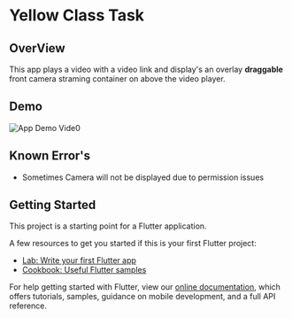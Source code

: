# Yellow Class Task 

## OverView

  This app plays a video with a video link and display's an overlay **draggable** front camera straming container on above the video player.
  
## Demo

![App Demo Vide0](demos/demo.gif "Demo Video")

## Known Error's
  - Sometimes Camera will not be displayed due to permission issues
## Getting Started

This project is a starting point for a Flutter application.

A few resources to get you started if this is your first Flutter project:

- [Lab: Write your first Flutter app](https://flutter.dev/docs/get-started/codelab)
- [Cookbook: Useful Flutter samples](https://flutter.dev/docs/cookbook)

For help getting started with Flutter, view our
[online documentation](https://flutter.dev/docs), which offers tutorials,
samples, guidance on mobile development, and a full API reference.
